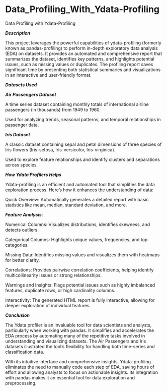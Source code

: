 # Data_Profiling_With_Ydata-Profiling
Data Profiling with Ydata-Profiling

_**Description**_

This project leverages the powerful capabilities of ydata-profiling (formerly known as pandas-profiling) to perform in-depth exploratory data analysis (EDA) on datasets. It provides an automated and comprehensive report that summarizes the dataset, identifies key patterns, and highlights potential issues, such as missing values or duplicates. The profiling report saves significant time by presenting both statistical summaries and visualizations in an interactive and user-friendly format.

_**Datasets Used**_

_**Air Passengers Dataset**_

A time series dataset containing monthly totals of international airline passengers (in thousands) from 1949 to 1960.

Used for analyzing trends, seasonal patterns, and temporal relationships in passenger data.

_**Iris Dataset**_

A classic dataset containing sepal and petal dimensions of three species of Iris flowers (Iris-setosa, Iris-versicolor, Iris-virginica).

Used to explore feature relationships and identify clusters and separations across species.

_**How Ydata Profilers Helps**_

Ydata-profiling is an efficient and automated tool that simplifies the data exploration process. Here’s how it enhances the understanding of data:

Quick Overview: Automatically generates a detailed report with basic statistics like mean, median, standard deviation, and more.

_**Feature Analysis**_:

Numerical Columns: Visualizes distributions, identifies skewness, and detects outliers.

Categorical Columns: Highlights unique values, frequencies, and top categories.

Missing Data: Identifies missing values and visualizes them with heatmaps for better clarity.

Correlations: Provides pairwise correlation coefficients, helping identify multicollinearity issues or strong relationships.

Warnings and Insights: Flags potential issues such as highly imbalanced features, duplicate rows, or high cardinality columns.

Interactivity: The generated HTML report is fully interactive, allowing for deeper exploration of individual features.

_**Conclusion**_

The Ydata profiler is an invaluable tool for data scientists and analysts, particularly when working with pandas. It simplifies and accelerates the EDA process by automating many of the repetitive tasks involved in understanding and visualizing datasets. The Air Passengers and Iris datasets illustrated the tool’s flexibility for handling both time-series and classification data.

With its intuitive interface and comprehensive insights, Ydata-profiling eliminates the need to manually code each step of EDA, saving hours of effort and allowing analysts to focus on actionable insights. Its integration with pandas makes it an essential tool for data exploration and preprocessing.
